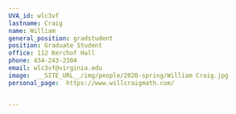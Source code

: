 ```yaml
---
UVA_id: wlc3vf
lastname: Craig
name: William
general_position: gradstudent
position: Graduate Student
office: 112 Kerchof Hall
phone: 434-243-2304
email: wlc3vf@virginia.edu
image:  __SITE_URL__/img/people/2020-spring/William Craig.jpg
personal_page:  https://www.willcraigmath.com/


---
```


